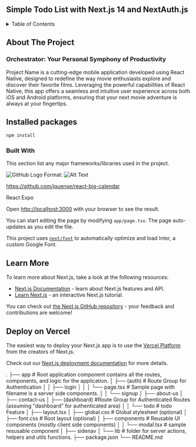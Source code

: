 ## Simple Todo List with Next.js 14 and NextAuth.js

<a name="readme-top"></a>

<!-- TABLE OF CONTENTS -->
<details>
  <summary>Table of Contents</summary>
  <ol>
    <li>
      <a href="#about-the-project">About The Project</a>
      <ul>
        <li><a href="#built-with">Built With</a></li>
      </ul>
    </li>
    <li>
      <a href="#getting-started">Getting Started</a>
      <ul>
        <li><a href="#prerequisites">Prerequisites</a></li>
        <li><a href="#installation">Installation</a></li>
      </ul>
    </li>
    <li><a href="#usage">Usage</a></li>
    <li><a href="#roadmap">Roadmap</a></li>
    <li><a href="#contributing">Contributing</a></li>
    <li><a href="#license">License</a></li>
    <li><a href="#contact">Contact</a></li>
    <li><a href="#acknowledgments">Acknowledgments</a></li>
  </ol>
</details>

<!-- ABOUT THE PROJECT -->

## About The Project

### Orchestrator: Your Personal Symphony of Productivity

Project Name is a cutting-edge mobile application developed using React Native, designed to redefine the way movie enthusiasts explore and discover their favorite films. Leveraging the powerful capabilities of React Native, this app offers a seamless and intuitive user experience across both iOS and Android platforms, ensuring that your next movie adventure is always at your fingertips.

## Installed packages

```bash
npm install 
```

### Built With

This section list any major frameworks/libraries used in the project.

![GitHub Logo](https://d1m75rqqgidzqn.cloudfront.net/images/logo.png) Format: ![Alt Text](url) 

https://github.com/jquense/react-big-calendar

React Expo



Open [http://localhost:3000](http://localhost:3000) with your browser to see the result.

You can start editing the page by modifying `app/page.tsx`. The page auto-updates as you edit the file.

This project uses [`next/font`](https://nextjs.org/docs/basic-features/font-optimization) to automatically optimize and load Inter, a custom Google Font.

## Learn More

To learn more about Next.js, take a look at the following resources:

- [Next.js Documentation](https://nextjs.org/docs) - learn about Next.js features and API.
- [Learn Next.js](https://nextjs.org/learn) - an interactive Next.js tutorial.

You can check out [the Next.js GitHub repository](https://github.com/vercel/next.js/) - your feedback and contributions are welcome!

## Deploy on Vercel

The easiest way to deploy your Next.js app is to use the [Vercel Platform](https://vercel.com/new?utm_medium=default-template&filter=next.js&utm_source=create-next-app&utm_campaign=create-next-app-readme) from the creators of Next.js.

Check out our [Next.js deployment documentation](https://nextjs.org/docs/deployment) for more details.

.
├── app # Root application component contains all the routes, components, and logic for the application.
│ ├── (auth) # Route Group for Authentication
│ │ ├── login
│ │ │ └── page.tsx # Sample page with filename is a server side components.
│ │ └── signup
│ ├── about-us
│ ├── contact-us
│ ├── (dashboard) #Route Group for Authenticated Routes (assuming "dashboard" for authenticated area)
│ │ └── todo # todo Feature
│ ├── layout.tsx
│ ├── global.css # Global stylesheet (optional)
│ ├── font.css # Root layout (optional)
│ ├── components # Reusable UI components (mostly client side components)
│ │ └── modal.tsx # sample resusable component
│ ├── sidenav
│ └── lib # folder for server actions, helpers and utils functions.
├── package.json
└── README.md
